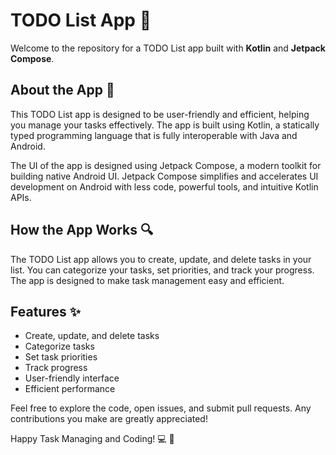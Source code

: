# TODO List App :memo:

Welcome to the repository for a TODO List app built with **Kotlin** and **Jetpack Compose**.

## About the App :memo:

This TODO List app is designed to be user-friendly and efficient, helping you manage your tasks effectively. The app is built using Kotlin, a statically typed programming language that is fully interoperable with Java and Android. 

The UI of the app is designed using Jetpack Compose, a modern toolkit for building native Android UI. Jetpack Compose simplifies and accelerates UI development on Android with less code, powerful tools, and intuitive Kotlin APIs.

## How the App Works :mag:

The TODO List app allows you to create, update, and delete tasks in your list. You can categorize your tasks, set priorities, and track your progress. The app is designed to make task management easy and efficient.

## Features :sparkles:

- Create, update, and delete tasks
- Categorize tasks
- Set task priorities
- Track progress
- User-friendly interface
- Efficient performance

Feel free to explore the code, open issues, and submit pull requests. Any contributions you make are greatly appreciated!

Happy Task Managing and Coding! :computer: :memo:
